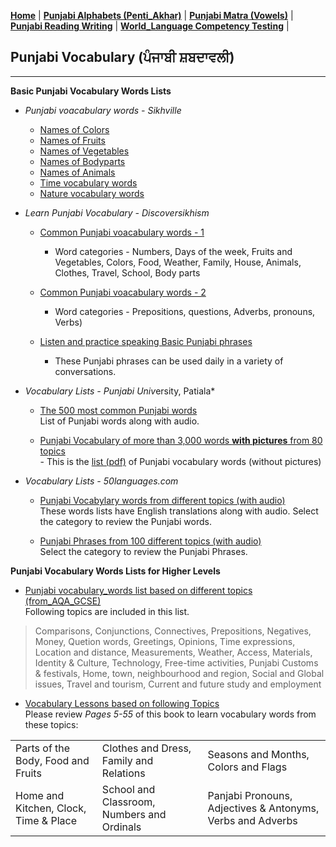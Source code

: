  
**[Home](https://amardeep0.github.io/learnPunjabi/)** | **[Punjabi Alphabets (Penti_Akhar)](https://amardeep0.github.io/learnPunjabi/Punjabi_Alphabets/)** | **[Punjabi Matra (Vowels)](https://amardeep0.github.io/learnPunjabi/Matra/)** | **[Punjabi Reading Writing](https://amardeep0.github.io/learnPunjabi/Reading-Writing/)** | **[World_Language Competency Testing](https://amardeep0.github.io/learnPunjabi/WorldLanguageCompetencyTesting/)** | 


## Punjabi Vocabulary (ਪੰਜਾਬੀ ਸ਼ਬਦਾਵਲੀ)

------
  
   **Basic  Punjabi Vocabulary Words Lists**  
 
 - *Punjabi voacabulary words - Sikhville*
 
   - [Names of Colors](http://www.sikhville.org/pdf/Coloring/rang/Rangan-de-naam.pdf)
   - [Names of Fruits](http://www.sikhville.org/pdf/new/Name-of-Friuts.pdf)
   - [Names of Vegetables](http://www.sikhville.org/pdf/new/Name-o-Vegetables.pdf)
   - [Names of Bodyparts](http://www.sikhville.org/pdf/Name-the-following/Body-Parts2/Name-of-bodyparts.pdf)
   - [Names of Animals](http://www.sikhville.org/pdf/new/Name-of-Animals.pdf)
   - [Time vocabulary words](http://www.sikhville.org/pdf/Informational/sama-sarni/Sama-Sarni.pdf)
   - [Nature vocabulary words](http://www.sikhville.org/pdf/Informational/nature/Kudrat.pdf)
   
 - *Learn Punjabi Vocabulary - Discoversikhism*
 
   - [Common Punjabi voacabulary words - 1](http://www.discoversikhism.com/punjabi/punjabi_gurmukhi_vocabulary.html)  
      - Word categories - Numbers, Days of the week, Fruits and Vegetables, Colors, Food, Weather, Family, House, Animals, Clothes, Travel, School, Body parts

   - [Common Punjabi voacabulary words - 2](http://www.discoversikhism.com/punjabi/punjabi_gurmukhi_grammar.html)  
      - Word categories - Prepositions, questions, Adverbs, pronouns, Verbs)
          
   - [Listen and practice speaking Basic Punjabi phrases](http://www.discoversikhism.com/punjabi/punjabi_gurmukhi_phrases.html)  
     - These Punjabi phrases can be used daily in a variety of conversations. 
 
 - *Vocabulary Lists - Punjabi Univ*ersity, Patiala*
 
   -  [The 500 most common Punjabi words](http://www.learnpunjabi.org/statistics.html)  
 List of Punjabi words along with audio.
 
   -  [Punjabi Vocabulary of more than 3,000 words **with pictures** from 80 topics](http://www.learnpunjabi.org/vocabulary/vocabulary1.asp?id=23)  
           - This is the [list (pdf)](http://pnarang.weebly.com/uploads/1/4/5/6/14563640/vocab_f.pdf) of Punjabi vocabulary words (without pictures)
           
 - *Vocabulary Lists - 50languages.com*
 
   - [Punjabi Vocabylary words from different topics (with audio)](https://www.50languages.com/vocab/em/pa/)  
   These words lists have English translations along with audio. Select the category to review the Punjabi words.
 
   - [Punjabi Phrases from 100 different topics (with audio)](https://www.50languages.com/phrasebook/em/pa/)  
   Select the category to review the Punjabi Phrases.
   
 
 **Punjabi Vocabulary Words Lists for Higher Levels**
 
  
  -  [Punjabi vocabulary_words list based on different topics (from_AQA_GCSE)](https://amardeep0.github.io/learnPunjabi/files/Panjabi_VocabularyList_From_AQA_GCSE.pdf)  
  Following topics are included in this list. 
 
> Comparisons, Conjunctions, Connectives, Prepositions, Negatives, Money, Quetion words, Greetings, Opinions, Time expressions, Location and distance, Measurements, Weather,  Access, Materials, Identity & Culture, Technology, Free-time activities, Punjabi Customs & festivals, Home, town, neighbourhood and region, Social and Global issues, Travel  and tourism, Current and future study and employment 
   
  -  [Vocabulary Lessons based on following Topics](https://www.sikhmissionarysociety.org/sms/smspublications/AnIntermediateLevelJointCourseInPanjabi.pdf)  
  Please review *Pages 5-55* of this book to learn vocabulary words from these topics:  
   
|  |  |  |
|--|--|--|
|Parts of the Body, Food and Fruits |Clothes and Dress, Family and Relations| Seasons and Months, Colors and Flags |
| Home and Kitchen, Clock, Time & Place |School and Classroom, Numbers and Ordinals | Panjabi Pronouns, Adjectives & Antonyms, Verbs and Adverbs |
